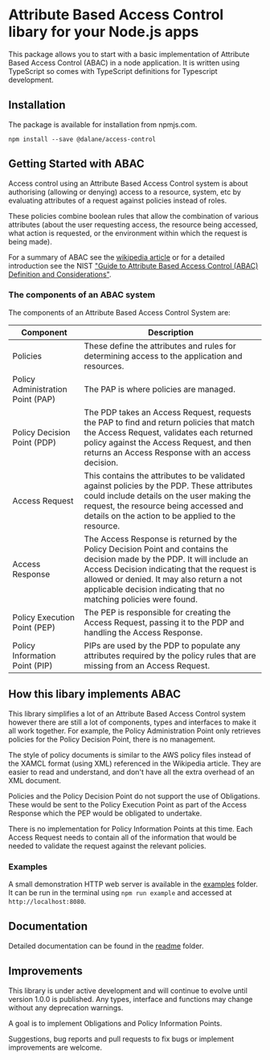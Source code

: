 # Attribute Based Access Control libary for your Node.js apps

This package allows you to start with a basic implementation of Attribute Based
Access Control (ABAC) in a node application. It is written using TypeScript so
comes with TypeScript definitions for Typescript development.

## Installation

The package is available for installation from npmjs.com.

```shell
npm install --save @dalane/access-control
```

## Getting Started with ABAC

Access control using an Attribute Based Access Control system is about authorising
(allowing or denying) access to a resource, system, etc by evaluating attributes
of a request against policies instead of roles.

These policies combine boolean rules that allow the combination of various
attributes (about the user requesting access, the resource being accessed, what
action is requested, or the environment within which the request is being made).

For a summary of ABAC see the [wikipedia article](https://en.wikipedia.org/wiki/Attribute-based_access_control) or for a detailed introduction see the NIST ["Guide to Attribute Based Access Control (ABAC) Definition and Considerations"](https://nvlpubs.nist.gov/nistpubs/specialpublications/NIST.SP.800-162.pdf).

### The components of an ABAC system

The components of an Attribute Based Access Control System are:

| Component              | Description
|---                     |---
| Policies               | These define the attributes and rules for determining access to the application and resources.
| Policy Administration Point (PAP) | The PAP is where policies are managed.
| Policy Decision Point (PDP)  | The PDP takes an Access Request, requests the PAP to find and return policies that match the Access Request, validates each returned policy against the Access Request, and then returns an Access Response with an access decision.
| Access Request         | This contains the attributes to be validated against policies by the PDP. These attributes could include details on the user making the request, the resource being accessed and details on the action to be applied to the resource.
| Access Response        | The Access Response is returned by the Policy Decision Point and contains the decision made by the PDP. It will include an Access Decision indicating that the request is allowed or denied. It may also return a not applicable decision indicating that no matching policies were found.
| Policy Execution Point (PEP) | The PEP is responsible for creating the Access Request, passing it to the PDP and handling the Access Response.
| Policy Information Point (PIP) | PIPs are used by the PDP to populate any attributes required by the policy rules that are missing from an Access Request.

## How this libary implements ABAC

This library simplifies a lot of an Attribute Based Access Control system however
there are still a lot of components, types and interfaces to make it all work
together. For example, the Policy Administration Point only retrieves policies
for the Policy Decision Point, there is no management.

The style of policy documents is similar to the AWS policy files instead of
the XAMCL format (using XML) referenced in the Wikipedia article. They are easier
to read and understand, and don't have all the extra overhead of an XML document.

Policies and the Policy Decision Point do not support the use of Obligations. These
would be sent to the Policy Execution Point as part of the Access Response which
the PEP would be obligated to undertake.

There is no implementation for Policy Information Points at this time. Each
Access Request needs to contain all of the information that would be needed
to validate the request against the relevant policies.

### Examples

A small demonstration HTTP web server is available in the [examples](https://github.com/dalane/access-control/tree/master/examples/web) folder. It can be run in the
terminal using ```npm run example``` and accessed at ```http://localhost:8080```.

## Documentation

Detailed documentation can be found in the [readme](https://github.com/dalane/access-control/tree/master/readme/index.md) folder.

## Improvements

This library is under active development and will continue to evolve until version
1.0.0 is published. Any types, interface and functions may
change without any deprecation warnings.

A goal is to implement Obligations and Policy Information Points.

Suggestions, bug reports and pull requests to fix bugs or implement improvements
are welcome.
